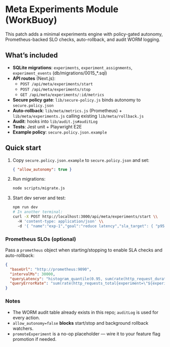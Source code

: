 # Meta Experiments Module (WorkBuoy)

This patch adds a minimal experiments engine with policy-gated autonomy, Prometheus-backed SLO checks, auto-rollback, and audit WORM logging.

## What’s included
- **SQLite migrations**: `experiments`, `experiment_assignments`, `experiment_events` (db/migrations/0015_*.sql)
- **API routes** (Next.js):
  - `POST /api/meta/experiments/start`
  - `POST /api/meta/experiments/stop`
  - `GET /api/meta/experiments/:id/metrics`
- **Secure policy gate**: `lib/secure-policy.js` binds autonomy to `secure.policy.json`
- **Auto-rollback**: `lib/meta/metrics.js` (Prometheus) + `lib/meta/experiments.js` calling existing `lib/meta/rollback.js`
- **Audit**: hooks into `lib/audit.js#auditLog`
- **Tests**: Jest unit + Playwright E2E
- **Example policy**: `secure.policy.json.example`

## Quick start
1. Copy `secure.policy.json.example` to `secure.policy.json` and set:
   ```json
   { "allow_autonomy": true }
   ```
2. Run migrations:
   ```bash
   node scripts/migrate.js
   ```
3. Start dev server and test:
   ```bash
   npm run dev
   # In another terminal:
   curl -X POST http://localhost:3000/api/meta/experiments/start \\
     -H 'content-type: application/json' \\
     -d '{ "name":"exp-1","goal":"reduce latency","sla_target": { "p95_latency_ms": 800, "error_rate_threshold": 0.02 } }'
   ```

### Prometheus SLOs (optional)
Pass a `prometheus` object when starting/stopping to enable SLA checks and auto-rollback:
```json
{
  "baseUrl": "http://prometheus:9090",
  "intervalMs": 30000,
  "queryLatency": "histogram_quantile(0.95, sum(rate(http_request_duration_seconds_bucket{experiment=\"${experimentId}\"}[${window}])) by (le)) * 1000",
  "queryErrorRate": "sum(rate(http_requests_total{experiment=\"${experimentId}\",status=~\"5..\"}[${window}])) / clamp_min(sum(rate(http_requests_total{experiment=\"${experimentId}\"}[${window}])), 1e-9)"
}
```

### Notes
- The WORM audit table already exists in this repo; `auditLog` is used for every action.
- `allow_autonomy=false` **blocks** start/stop and background rollback watchers.
- `promoteExperiment` is a no-op placeholder — wire it to your feature flag promotion if needed.
